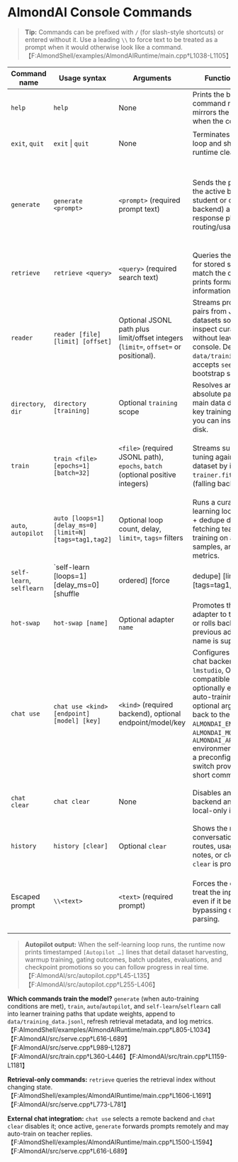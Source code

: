 # AlmondAI Console Commands

> **Tip:** Commands can be prefixed with `/` (for slash-style shortcuts) or entered without it. Use a leading `\\` to force text to be treated as a prompt when it would otherwise look like a command. 【F:AlmondShell/examples/AlmondAIRuntime/main.cpp†L1038-L1105】

| Command name | Usage syntax | Arguments | Function summary | Side effects |
| --- | --- | --- | --- | --- |
| `help` | `help` | None | Prints the built-in command reference that mirrors the table shown when the console starts. | Writes the help text to stdout only. 【F:AlmondShell/examples/AlmondAIRuntime/main.cpp†L1083-L1108】 |
| `exit`, `quit` | `exit` \| `quit` | None | Terminates the interactive loop and shuts down the runtime cleanly. | Ends the console session; no files are modified. 【F:AlmondShell/examples/AlmondAIRuntime/main.cpp†L1081-L1082】 |
| `generate` | `generate <prompt>` | `<prompt>` (required prompt text) | Sends the prompt through the active backend (local student or configured chat backend) and prints the response plus routing/usage metadata. | May trigger remote auto-training: if a chat backend is active and the response is allowed, the console calls `train.step`, which ingests the sample, appends it to `data/training_data.jsonl`, updates retrieval metadata, logs to `data/training_log.txt`, and runs a learner update. 【F:AlmondShell/examples/AlmondAIRuntime/main.cpp†L805-L1034】【F:AlmondAI/src/serve.cpp†L616-L689】【F:AlmondAI/src/train.cpp†L360-L446】【F:AlmondAI/src/train.cpp†L1159-L1181】 |
| `retrieve` | `retrieve <query>` | `<query>` (required search text) | Queries the retrieval index for stored samples that match the query and prints formatted hit information. | Reads from the retrieval index only; no persistent state is modified. 【F:AlmondShell/examples/AlmondAIRuntime/main.cpp†L1606-L1691】【F:AlmondAI/src/serve.cpp†L773-L781】 |
| `reader` | `reader [file] [limit] [offset]` | Optional JSONL path plus limit/offset integers (`limit=`, `offset=` or positional). | Streams prompt/teacher pairs from JSONL datasets so you can inspect curated samples without leaving the console. Defaults to `data/training_data.jsonl`; accepts `seed` to show the bootstrap set. | Invokes `data.read`/`reader`, which reads from disk and returns parsed rows without mutating learner state. 【F:AlmondShell/examples/AlmondAIRuntime/main.cpp†L1752-L1971】【F:AlmondAI/src/serve.cpp†L784-L925】 |
| `directory`, `dir` | `directory [training]` | Optional `training` scope | Resolves and prints absolute paths for the main data directory and key training artefacts so you can inspect them on disk. | Performs filesystem existence checks and writes the paths to stdout without changing files. 【F:AlmondShell/examples/AlmondAIRuntime/main.cpp†L1458-L1492】 |
| `train` | `train <file> [epochs=1] [batch=32]` | `<file>` (required JSONL path), `epochs`, `batch` (optional positive integers) | Streams supervised fine-tuning against the given dataset by invoking the `trainer.fit` MCP method (falling back to `train`). | Emits structured progress over MCP, updates learner weights, expands vocabulary, saves checkpoints, appends to `data/training_log.txt`, and persists accepted samples. 【F:AlmondShell/examples/AlmondAIRuntime/main.cpp†L1897-L1958】【F:AlmondAI/src/serve.cpp†L1315-L1372】【F:AlmondAI/src/train.cpp†L360-L446】 |
| `auto`, `autopilot` | `auto [loops=1] [delay_ms=0] [limit=N] [tags=tag1,tag2]` | Optional loop count, delay, `limit=`, `tags=` filters | Runs a curated self-learning loop with shuffle + dedupe defaults, fetching teacher answers, training on approved samples, and summarising metrics. | Calls `train.self_loop`, which repeatedly queries the teacher, ingests and trains on approved replies, appends samples/logs, updates retrieval metadata, and prints summaries. 【F:AlmondShell/examples/AlmondAIRuntime/main.cpp†L1694-L1783】【F:AlmondAI/src/serve.cpp†L989-L1287】【F:AlmondAI/src/train.cpp†L360-L446】 |
| `self-learn`, `selflearn` | `self-learn [loops=1] [delay_ms=0] [shuffle|ordered] [force|dedupe] [limit=N] [tags=tag1,tag2]` | Optional loop count, delay, ordering mode, duplication policy, limit, and tag filters | Advanced self-learning loop with manual control over shuffle/force semantics before calling into the same training service as `auto`. | Same as `auto`: invokes `train.self_loop` with the provided options, updating datasets, retrieval metadata, logs, and learner weights. 【F:AlmondShell/examples/AlmondAIRuntime/main.cpp†L1786-L1893】【F:AlmondAI/src/serve.cpp†L989-L1287】【F:AlmondAI/src/train.cpp†L360-L446】 |
| `hot-swap` | `hot-swap [name]` | Optional adapter `name` | Promotes the named adapter to the active stack or rolls back to the previous adapter when no name is supplied. | Calls `admin.hot_swap`/`hot-swap`, which promote or roll back adapters within the learner; emits a status message only. 【F:AlmondShell/examples/AlmondAIRuntime/main.cpp†L1961-L1996】【F:AlmondAI/src/serve.cpp†L799-L814】 |
| `chat use` | `chat use <kind> [endpoint] [model] [key]` | `<kind>` (required backend), optional endpoint/model/key | Configures an external chat backend (e.g., `lmstudio`, OpenAI-compatible providers) and optionally enables remote auto-training. Missing optional arguments fall back to the `ALMONDAI_ENDPOINT`, `ALMONDAI_MODEL`, and `ALMONDAI_API_KEY` environment variables so a preconfigured shell can switch providers with short commands. | Rebuilds the chat client, updates routing, and toggles remote auto-training; later `generate` calls may hit the remote backend and train via `train.step`. 【F:AlmondShell/examples/AlmondAIRuntime/main.cpp†L1500-L1594】【F:AlmondAI/src/serve.cpp†L616-L689】 |
| `chat clear` | `chat clear` | None | Disables any active chat backend and returns to local-only inference. | Releases the remote backend handle, stops remote auto-training, and writes a confirmation message. 【F:AlmondShell/examples/AlmondAIRuntime/main.cpp†L1576-L1594】 |
| `history` | `history [clear]` | Optional `clear` | Shows the recorded conversation log with routes, usage metrics, and notes, or clears it when `clear` is provided. | Maintains an in-memory log only; `clear` resets the vector and turn counter without touching files. 【F:AlmondShell/examples/AlmondAIRuntime/main.cpp†L1414-L1455】 |
| Escaped prompt | `\\<text>` | `<text>` (required prompt) | Forces the console to treat the input as a prompt even if it begins with `/`, bypassing command parsing. | Delegates directly to `generate` handling; effects mirror a normal prompt submission. 【F:AlmondShell/examples/AlmondAIRuntime/main.cpp†L1038-L1105】【F:AlmondShell/examples/AlmondAIRuntime/main.cpp†L1598-L1603】 |

> **Autopilot output:** When the self-learning loop runs, the runtime now prints timestamped `[Autopilot …]` lines that detail dataset harvesting, warmup training, gating outcomes, batch updates, evaluations, and checkpoint promotions so you can follow progress in real time. 【F:AlmondAI/src/autopilot.cpp†L45-L135】【F:AlmondAI/src/autopilot.cpp†L255-L406】

**Which commands train the model?** `generate` (when auto-training conditions are met), `train`, `auto`/`autopilot`, and `self-learn`/`selflearn` call into learner training paths that update weights, append to `data/training_data.jsonl`, refresh retrieval metadata, and log metrics. 【F:AlmondShell/examples/AlmondAIRuntime/main.cpp†L805-L1034】【F:AlmondAI/src/serve.cpp†L616-L689】【F:AlmondAI/src/serve.cpp†L989-L1287】【F:AlmondAI/src/train.cpp†L360-L446】【F:AlmondAI/src/train.cpp†L1159-L1181】

**Retrieval-only commands:** `retrieve` queries the retrieval index without changing state. 【F:AlmondShell/examples/AlmondAIRuntime/main.cpp†L1606-L1691】【F:AlmondAI/src/serve.cpp†L773-L781】

**External chat integration:** `chat use` selects a remote backend and `chat clear` disables it; once active, `generate` forwards prompts remotely and may auto-train on teacher replies. 【F:AlmondShell/examples/AlmondAIRuntime/main.cpp†L1500-L1594】【F:AlmondAI/src/serve.cpp†L616-L689】
